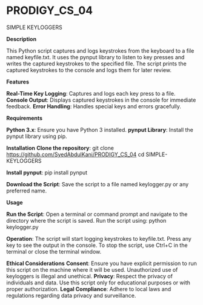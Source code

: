 # PRODIGY_CS_04

SIMPLE KEYLOGGERS

**Description**

This Python script captures and logs keystrokes from the keyboard to a file named keyfile.txt. It uses the pynput library to listen to key presses and writes the captured keystrokes to the specified file. The script prints the captured keystrokes to the console and logs them for later review.

**Features**

**Real-Time Key Logging**: Captures and logs each key press to a file.
**Console Output**: Displays captured keystrokes in the console for immediate feedback.
**Error Handling**: Handles special keys and errors gracefully.

**Requirements**

**Python 3.x**: Ensure you have Python 3 installed.
**pynput Library**: Install the pynput library using pip.

**Installation**
**Clone the repository**:
  git clone https://github.com/SyedAbdulKani/PRODIGY_CS_04
  cd SIMPLE-KEYLOGGERS
  
**Install pynput**:
pip install pynput

**Download the Script**: Save the script to a file named keylogger.py or any preferred name.

**Usage**

**Run the Script**:
Open a terminal or command prompt and navigate to the directory where the script is saved. Run the script using:
python keylogger.py

**Operation**:
The script will start logging keystrokes to keyfile.txt.
Press any key to see the output in the console.
To stop the script, use Ctrl+C in the terminal or close the terminal window.

**Ethical Considerations**
**Consent**: Ensure you have explicit permission to run this script on the machine where it will be used. Unauthorized use of keyloggers is illegal and unethical.
**Privacy**: Respect the privacy of individuals and data. Use this script only for educational purposes or with proper authorization.
**Legal Compliance**: Adhere to local laws and regulations regarding data privacy and surveillance.
